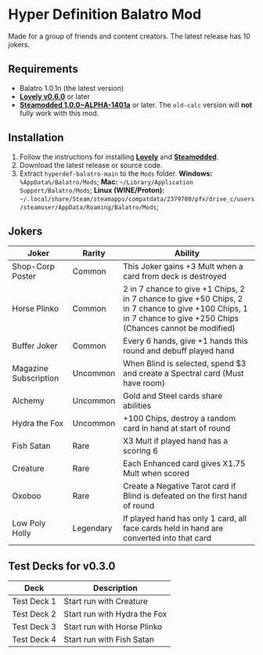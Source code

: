 # Hyper Definition Balatro Mod

Made for a group of friends and content creators. The latest release has 10 jokers.

## Requirements
- Balatro 1.0.1n (the latest version)
- **[Lovely v0.6.0](https://github.com/ethangreen-dev/lovely-injector)** or later
- **[Steamodded 1.0.0~ALPHA-1401a](https://github.com/Steamodded/smods/wiki)** or later.
The `old-calc` version will **not** fully work with this mod.

## Installation
1. Follow the instructions for installing **[Lovely](https://github.com/ethangreen-dev/lovely-injector)** and **[Steamodded](https://github.com/Steamodded/smods/wiki)**.
2. Download the latest release or source code.
3. Extract `hyperdef-balatro-main` to the `Mods` folder.
**Windows:** `%AppData%/Balatro/Mods`;
**Mac:** `~/Library/Application Support/Balatro/Mods`;
**Linux (WINE/Proton):** `~/.local/share/Steam/steamapps/compatdata/2379780/pfx/drive_c/users/steamuser/AppData/Roaming/Balatro/Mods`;

## Jokers
|Joker|Rarity|Ability|
|-----|------|-------|
|Shop-Corp Poster|Common|This Joker gains +3 Mult when a card from deck is destroyed|
|Horse Plinko|Common|2 in 7 chance to give +1 Chips, 2 in 7 chance to give +50 Chips, 2 in 7 chance to give +100 Chips, 1 in 7 chance to give +250 Chips (Chances cannot be modified)|
|Buffer Joker|Common|Every 6 hands, give +1 hands this round and debuff played hand|
|Magazine Subscription|Uncommon|When Blind is selected, spend $3 and create a Spectral card (Must have room)|
|Alchemy|Uncommon|Gold and Steel cards share abilities|
|Hydra the Fox|Uncommon|+100 Chips, destroy a random card in hand at start of round|
|Fish Satan|Rare|X3 Mult if played hand has a scoring 6|
|Creature|Rare|Each Enhanced card gives X1.75 Mult when scored|
|Oxoboo|Rare|Create a Negative Tarot card if Blind is defeated on the first hand of round|
|Low Poly Holly|Legendary|If played hand has only 1 card, all face cards held in hand are converted into that card|

## Test Decks for v0.3.0
|Deck|Description|
|----|-----------|
|Test Deck 1|Start run with Creature|
|Test Deck 2|Start run with Hydra the Fox|
|Test Deck 3|Start run with Horse Plinko|
|Test Deck 4|Start run with Fish Satan|
